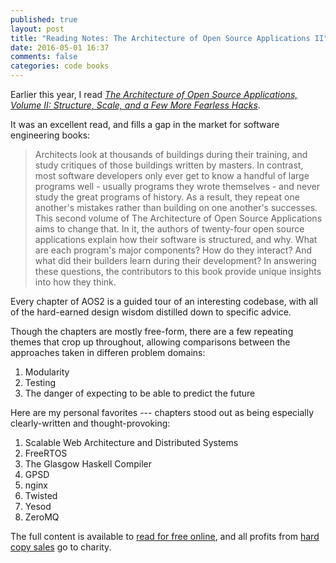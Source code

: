 ```yaml
---
published: true
layout: post
title: "Reading Notes: The Architecture of Open Source Applications II"
date: 2016-05-01 16:37
comments: false
categories: code books
---
```


Earlier this year, I read [*The Architecture of Open Source Applications, Volume II: Structure, Scale, and a Few More Fearless Hacks*](http://aosabook.org/en/buy.html#vol2).

It was an excellent read, and fills a gap in the market for software engineering books:

> Architects look at thousands of buildings during their training, and study critiques of those buildings written by masters. In contrast, most software developers only ever get to know a handful of large programs well - usually programs they wrote themselves - and never study the great programs of history. As a result, they repeat one another's mistakes rather than building on one another's successes. This second volume of The Architecture of Open Source Applications aims to change that. In it, the authors of twenty-four open source applications explain how their software is structured, and why. What are each program's major components? How do they interact? And what did their builders learn during their development? In answering these questions, the contributors to this book provide unique insights into how they think.

Every chapter of AOS2 is a guided tour of an interesting codebase, with all of the hard-earned design wisdom distilled down to specific advice.

Though the chapters are mostly free-form, there are a few repeating themes that crop up throughout, allowing comparisons between the approaches taken in differen problem domains:  
1. Modularity  
2. Testing  
3. The danger of expecting to be able to predict the future  

Here are my personal favorites --- chapters stood out as being especially clearly-written and thought-provoking:  
1. Scalable Web Architecture and Distributed Systems  
2. FreeRTOS  
3. The Glasgow Haskell Compiler  
4. GPSD  
5. nginx  
6. Twisted  
7. Yesod  
8. ZeroMQ  

The full content is available to [read for free online](http://aosabook.org/en/index.html), and all profits from [hard copy sales](http://aosabook.org/en/buy.html#vol2) go to charity.
